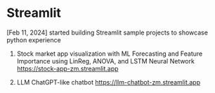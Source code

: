 # Streamlit
[Feb 11, 2024] started building Streamlit sample projects to showcase python experience

1) Stock market app visualization with ML Forecasting and Feature Importance using LinReg, ANOVA, and LSTM Neural Network
https://stock-app-zm.streamlit.app

2) LLM ChatGPT-like chatbot
https://llm-chatbot-zm.streamlit.app
